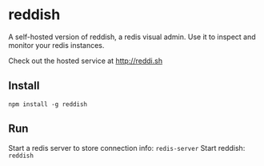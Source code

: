 reddish
=======

A self-hosted version of reddish, a redis visual admin. Use it to inspect and monitor your redis instances.

Check out the hosted service at http://reddi.sh


Install
-------

`npm install -g reddish`


Run
---

Start a redis server to store connection info: `redis-server`
Start reddish: `reddish`
